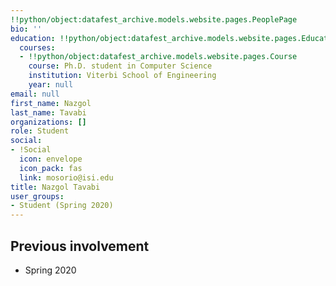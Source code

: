 ```yaml
---
!!python/object:datafest_archive.models.website.pages.PeoplePage
bio: ''
education: !!python/object:datafest_archive.models.website.pages.Education
  courses:
  - !!python/object:datafest_archive.models.website.pages.Course
    course: Ph.D. student in Computer Science
    institution: Viterbi School of Engineering
    year: null
email: null
first_name: Nazgol
last_name: Tavabi
organizations: []
role: Student
social:
- !Social
  icon: envelope
  icon_pack: fas
  link: mosorio@isi.edu
title: Nazgol Tavabi
user_groups:
- Student (Spring 2020)
---
```



## Previous involvement

* Spring 2020


